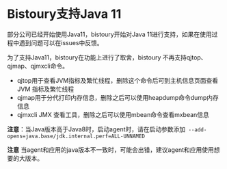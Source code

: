 # Bistoury支持Java 11
部分公司已经开始使用Java11，bistoury开始对Java 11进行支持，如果在使用过程中遇到问题可以在issues中反馈。

为了支持Java11，bistoury在功能上进行了取舍，bistoury 不再支持qjtop、qjmap、qjmxcli命令。
- qjtop用于查看JVM指标及繁忙线程，删除这个命令后可到主机信息页面查看 JVM 指标及繁忙线程
- qjmap用于分代打印内存信息，删除之后可以使用heapdump命令dump内存信息
- qjmxcli JMX 查看工具，删除之后可以使用mbean命令查看mxbean信息

**注意**：当Java版本高于Java8时，启动agent时，请在启动参数添加` --add-opens=java.base/jdk.internal.perf=ALL-UNNAMED`

**注意** 当agent和应用的java版本不一致时，可能会出错，建议agent和应用使用想要的大版本。